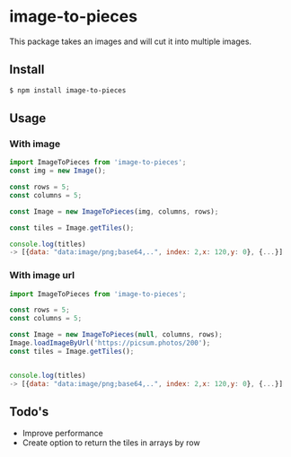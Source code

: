 # image-to-pieces
This package takes an images and will cut it into multiple images.

## Install
```sh
$ npm install image-to-pieces
```

## Usage
### With image
```js
import ImageToPieces from 'image-to-pieces';
const img = new Image();

const rows = 5;
const columns = 5;

const Image = new ImageToPieces(img, columns, rows);

const tiles = Image.getTiles();

console.log(titles)
-> [{data: "data:image/png;base64,..", index: 2,x: 120,y: 0}, {...}]
```

### With image url
```js
import ImageToPieces from 'image-to-pieces';

const rows = 5;
const columns = 5;

const Image = new ImageToPieces(null, columns, rows);
Image.loadImageByUrl('https://picsum.photos/200');
const tiles = Image.getTiles();


console.log(titles)
-> [{data: "data:image/png;base64,..", index: 2,x: 120,y: 0}, {...}]
```


## Todo's
- Improve performance
- Create option to return the tiles in arrays by row